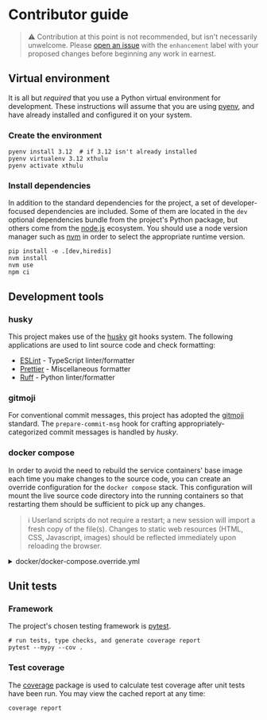 # Contributor guide

> ⚠️ Contribution at this point is not recommended, but isn't necessarily
> unwelcome. Please [open an issue][] with the `enhancement` label with your
> proposed changes before beginning any work in earnest.

## Virtual environment

It is all but _required_ that you use a Python virtual environment for
development. These instructions will assume that you are using [pyenv][], and
have already installed and configured it on your system.

### Create the environment

```shell
pyenv install 3.12  # if 3.12 isn't already installed
pyenv virtualenv 3.12 xthulu
pyenv activate xthulu
```

### Install dependencies

In addition to the standard dependencies for the project, a set of
developer-focused dependencies are included. Some of them are located in the
`dev` optional dependencies bundle from the project's Python package, but others
come from the [node.js][] ecosystem. You should use a node version manager such
as [nvm][] in order to select the appropriate runtime version.

```shell
pip install -e .[dev,hiredis]
nvm install
nvm use
npm ci
```

## Development tools

### husky

This project makes use of the [husky][] git hooks system. The following
applications are used to lint source code and check formatting:

- [ESLint][] - TypeScript linter/formatter
- [Prettier][] - Miscellaneous formatter
- [Ruff][] - Python linter/formatter

### gitmoji

For conventional commit messages, this project has adopted the [gitmoji][]
standard. The `prepare-commit-msg` hook for crafting appropriately-categorized
commit messages is handled by _husky_.

### docker compose

In order to avoid the need to rebuild the service containers' base image each
time you make changes to the source code, you can create an override
configuration for the `docker compose` stack. This configuration will mount the
live source code directory into the running containers so that restarting them
should be sufficient to pick up any changes.

> ℹ️ Userland scripts do not require a restart; a new session will import a
> fresh copy of the file(s). Changes to static web resources (HTML, CSS,
> Javascript, images) should be reflected immediately upon reloading the
> browser.

<details>
<summary>docker/docker-compose.override.yml</summary>

```yaml
version: "3"

x-live-source: &live-source
  volumes:
    - ../xthulu:/app/xthulu:ro

services:
  cli: *live-source
  user: *live-source
  ssh: *live-source
  web: *live-source

  web-static:
    volumes:
      # parent volume cannot be read-only or subvolumes will not mount
      - ../xthulu/web/static:/usr/share/nginx/html
      - ../userland/web/static:/usr/share/nginx/html/user:ro
```

</details>

## Unit tests

### Framework

The project's chosen testing framework is [pytest][].

```shell
# run tests, type checks, and generate coverage report
pytest --mypy --cov .
```

### Test coverage

The [coverage][] package is used to calculate test coverage after unit tests
have been run. You may view the cached report at any time:

```shell
coverage report
```

[coverage]: https://coverage.readthedocs.io/en/latest
[eslint]: https://eslint.org
[gitmoji]: https://gitmoji.dev
[husky]: https://typicode.github.io/husky
[node.js]: https://nodejs.org
[nvm]: https://github.com/nvm-sh/nvm
[open an issue]: https://github.com/haliphax/xthulu/issues/new?labels=enhancement&title=Proposal:%20
[prettier]: https://prettier.io
[pyenv]: https://github.com/pyenv/pyenv
[pytest]: https://pytest.org
[ruff]: https://beta.ruff.rs/docs
